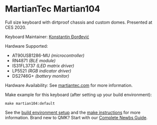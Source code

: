 # MartianTec Martian104

Full size keyboard with dirtproof chassis and custom domes. Presented at CES 2020.

Keyboard Maintainer: [Konstantin Đorđević](https://github.com/vomindoraan)

Hardware Supported:
- AT90USB1286-MU _(microcontroller)_
- RN4871 _(BLE module)_
- IS31FL3737 _(LED matrix driver)_
- LP5521 _(RGB indicator driver)_
- DS2746G+ _(battery monitor)_

Hardware Availability: See [martiantec.com](https://martiantec.com) for more information.

Make example for this keyboard (after setting up your build environment):

    make martian104:default

See the [build environment setup](https://docs.qmk.fm/#/getting_started_build_tools) and the [make instructions](https://docs.qmk.fm/#/getting_started_make_guide) for more information. Brand new to QMK? Start with our [Complete Newbs Guide](https://docs.qmk.fm/#/newbs).
